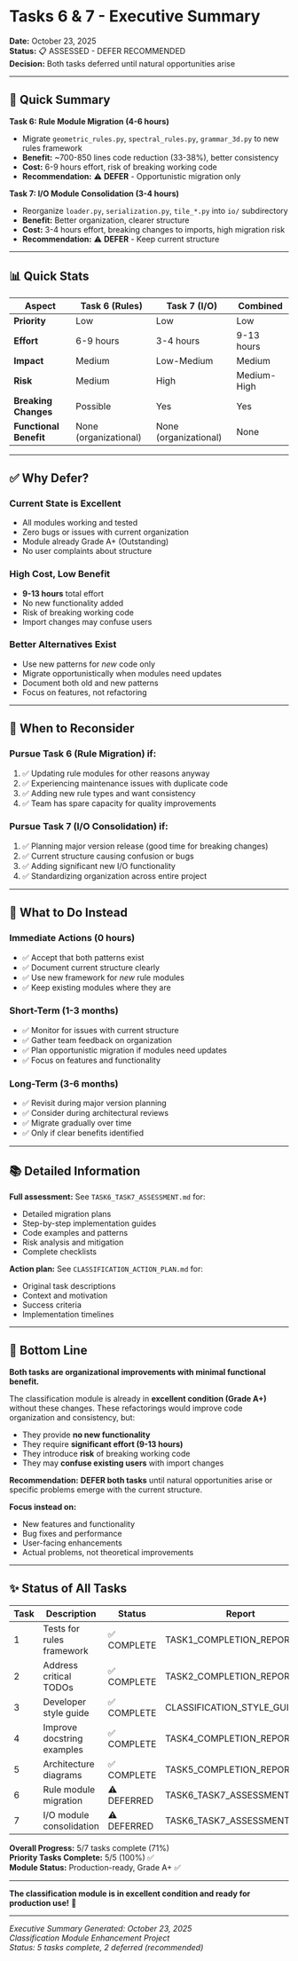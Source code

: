 # Tasks 6 & 7 - Executive Summary

**Date:** October 23, 2025  
**Status:** 📋 ASSESSED - DEFER RECOMMENDED  
**Decision:** Both tasks deferred until natural opportunities arise

---

## 🎯 Quick Summary

**Task 6: Rule Module Migration (4-6 hours)**

- Migrate `geometric_rules.py`, `spectral_rules.py`, `grammar_3d.py` to new rules framework
- **Benefit:** ~700-850 lines code reduction (33-38%), better consistency
- **Cost:** 6-9 hours effort, risk of breaking working code
- **Recommendation:** ⚠️ **DEFER** - Opportunistic migration only

**Task 7: I/O Module Consolidation (3-4 hours)**

- Reorganize `loader.py`, `serialization.py`, `tile_*.py` into `io/` subdirectory
- **Benefit:** Better organization, clearer structure
- **Cost:** 3-4 hours effort, breaking changes to imports, high migration risk
- **Recommendation:** ⚠️ **DEFER** - Keep current structure

---

## 📊 Quick Stats

| Aspect                 | Task 6 (Rules)        | Task 7 (I/O)          | Combined    |
| ---------------------- | --------------------- | --------------------- | ----------- |
| **Priority**           | Low                   | Low                   | Low         |
| **Effort**             | 6-9 hours             | 3-4 hours             | 9-13 hours  |
| **Impact**             | Medium                | Low-Medium            | Medium      |
| **Risk**               | Medium                | High                  | Medium-High |
| **Breaking Changes**   | Possible              | Yes                   | Yes         |
| **Functional Benefit** | None (organizational) | None (organizational) | None        |

---

## ✅ Why Defer?

### Current State is Excellent

- All modules working and tested
- Zero bugs or issues with current organization
- Module already Grade A+ (Outstanding)
- No user complaints about structure

### High Cost, Low Benefit

- **9-13 hours** total effort
- No new functionality added
- Risk of breaking working code
- Import changes may confuse users

### Better Alternatives Exist

- Use new patterns for _new_ code only
- Migrate opportunistically when modules need updates
- Document both old and new patterns
- Focus on features, not refactoring

---

## 🔄 When to Reconsider

### Pursue Task 6 (Rule Migration) if:

1. ✅ Updating rule modules for other reasons anyway
2. ✅ Experiencing maintenance issues with duplicate code
3. ✅ Adding new rule types and want consistency
4. ✅ Team has spare capacity for quality improvements

### Pursue Task 7 (I/O Consolidation) if:

1. ✅ Planning major version release (good time for breaking changes)
2. ✅ Current structure causing confusion or bugs
3. ✅ Adding significant new I/O functionality
4. ✅ Standardizing organization across entire project

---

## 📝 What to Do Instead

### Immediate Actions (0 hours)

- ✅ Accept that both patterns exist
- ✅ Document current structure clearly
- ✅ Use new framework for _new_ rule modules
- ✅ Keep existing modules where they are

### Short-Term (1-3 months)

- ✅ Monitor for issues with current structure
- ✅ Gather team feedback on organization
- ✅ Plan opportunistic migration if modules need updates
- ✅ Focus on features and functionality

### Long-Term (3-6 months)

- ✅ Revisit during major version planning
- ✅ Consider during architectural reviews
- ✅ Migrate gradually over time
- ✅ Only if clear benefits identified

---

## 📚 Detailed Information

**Full assessment:** See `TASK6_TASK7_ASSESSMENT.md` for:

- Detailed migration plans
- Step-by-step implementation guides
- Code examples and patterns
- Risk analysis and mitigation
- Complete checklists

**Action plan:** See `CLASSIFICATION_ACTION_PLAN.md` for:

- Original task descriptions
- Context and motivation
- Success criteria
- Implementation timelines

---

## 🎯 Bottom Line

**Both tasks are organizational improvements with minimal functional benefit.**

The classification module is already in **excellent condition (Grade A+)** without these changes. These refactorings would improve code organization and consistency, but:

- They provide **no new functionality**
- They require **significant effort (9-13 hours)**
- They introduce **risk** of breaking working code
- They may **confuse existing users** with import changes

**Recommendation:** **DEFER both tasks** until natural opportunities arise or specific problems emerge with the current structure.

**Focus instead on:**

- New features and functionality
- Bug fixes and performance
- User-facing enhancements
- Actual problems, not theoretical improvements

---

## ✨ Status of All Tasks

| Task | Description                | Status      | Report                        |
| ---- | -------------------------- | ----------- | ----------------------------- |
| 1    | Tests for rules framework  | ✅ COMPLETE | TASK1_COMPLETION_REPORT.md    |
| 2    | Address critical TODOs     | ✅ COMPLETE | TASK2_COMPLETION_REPORT.md    |
| 3    | Developer style guide      | ✅ COMPLETE | CLASSIFICATION_STYLE_GUIDE.md |
| 4    | Improve docstring examples | ✅ COMPLETE | TASK4_COMPLETION_REPORT.md    |
| 5    | Architecture diagrams      | ✅ COMPLETE | TASK5_COMPLETION_REPORT.md    |
| 6    | Rule module migration      | ⚠️ DEFERRED | TASK6_TASK7_ASSESSMENT.md     |
| 7    | I/O module consolidation   | ⚠️ DEFERRED | TASK6_TASK7_ASSESSMENT.md     |

**Overall Progress:** 5/7 tasks complete (71%)  
**Priority Tasks Complete:** 5/5 (100%) ✅  
**Module Status:** Production-ready, Grade A+ ✅

---

**The classification module is in excellent condition and ready for production use!** 🎉

---

_Executive Summary Generated: October 23, 2025_  
_Classification Module Enhancement Project_  
_Status: 5 tasks complete, 2 deferred (recommended)_
